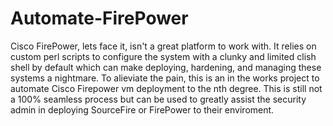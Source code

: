# Automate-FirePower
Cisco FirePower, lets face it, isn't a great platform to work with. It relies on custom perl scripts to configure the system with a clunky and limited clish shell by default which can make deploying, hardening, and managing these systems a nightmare. To alieviate the pain, this is an in the works project to automate Cisco Firepower vm deployment to the nth degree. This is still not a 100% seamless process but can be used to greatly assist the security admin in deploying SourceFire or FirePower to their enviroment.
